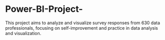# Power-BI-Project-
This project aims to analyze and visualize survey responses from 630 data professionals, focusing on self-improvement and practice in data analysis and visualization.
